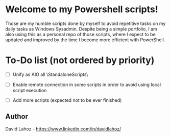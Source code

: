 # Welcome to my Powershell scripts!

Those are my humble scripts done by myself to avoid repetitive tasks on my daily tasks as Windows Sysadmin.
Despite being a simple portfolio, I am also using this as a personal repo of those scripts, where I expect to be updated and improved by the time I become more efficient with PowerShell.

# To-Do list (not ordered by priority)

- [ ] Unify as AIO all \StandaloneScripts\
- [ ] Enable remote connection  in some scripts in order to avoid using local script execution 
- [ ] Add more scripts (expected not to be ever finished)


## Author
David Lahoz - https://www.linkedin.com/in/davidlahoz/
